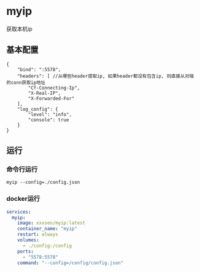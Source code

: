 myip
===

获取本机ip

## 基本配置

```jsonc
{
    "bind": ":5578",
    "headers": [ //从哪些header提取ip, 如果header都没有包含ip, 则直接从对端的conn获取ip地址
        "Cf-Connecting-Ip",
        "X-Real-IP",
        "X-Forwarded-For"
    ],
    "log_config": {
        "level": "info",
        "console": true
    }
}
```

## 运行

### 命令行运行

```shell
myip --config=./config.json
```

### docker运行

```yaml
services:
  myip:
    image: xxxsen/myip:latest
    container_name: "myip"
    restart: always
    volumes:
      - ./config:/config
    ports:
      - "5578:5578"
    command: "--config=/config/config.json"
```
